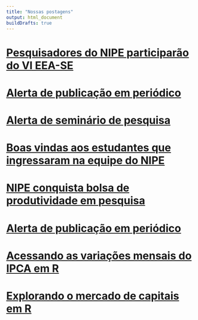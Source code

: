 ```yaml
---
title: "Nossas postagens"
output: html_document
buildDrafts: true
---
```


# [Pesquisadores do NIPE participarão do VI EEA-SE](/2025/06/26/pesquisadores-do-nipe-participarão-do-vi-eea-se/)


# [Alerta de publicação em periódico](/2025/06/12/alerta-de-publicação-em-periódico/)

# [Alerta de seminário de pesquisa](/2025/03/06/alerta-de-seminario-de-pesquisa/)

# [Boas vindas aos estudantes que ingressaram na equipe do NIPE](/2025/05/13/boas-vindas-aos-estudantes-que-ingressaram-na-equipe-do-nipe/)

# [NIPE conquista bolsa de produtividade em pesquisa](/2025/05/08/nipe-conquista-bolsa-de-produtividade-em-pesquisa/)

# [Alerta de publicação em periódico](/2025/05/06/alerta-de-publicação-em-periódico/)

# [Acessando as variações mensais do IPCA em R](/2025/01/02/acessando-as-variações-mensais-do-ipca-em-r/)

# [Explorando o mercado de capitais em R](/2025/01/01/explorando-o-mercado-de-capitais-em-r/)
